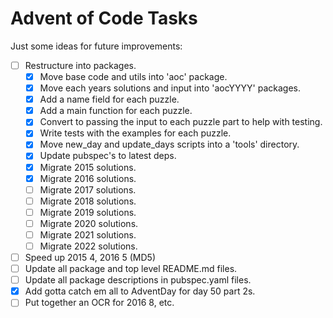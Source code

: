 # Advent of Code Tasks

Just some ideas for future improvements:

- [ ] Restructure into packages.
  - [x] Move base code and utils into 'aoc' package.
  - [x] Move each years solutions and input into 'aocYYYY' packages.
  - [x] Add a name field for each puzzle.
  - [x] Add a main function for each puzzle.
  - [x] Convert to passing the input to each puzzle part to help with testing.
  - [x] Write tests with the examples for each puzzle.
  - [x] Move new_day and update_days scripts into a 'tools' directory.
  - [x] Update pubspec's to latest deps.
  - [x] Migrate 2015 solutions.
  - [x] Migrate 2016 solutions.
  - [ ] Migrate 2017 solutions.
  - [ ] Migrate 2018 solutions.
  - [ ] Migrate 2019 solutions.
  - [ ] Migrate 2020 solutions.
  - [ ] Migrate 2021 solutions.
  - [ ] Migrate 2022 solutions.

- [ ] Speed up 2015 4, 2016 5 (MD5)
- [ ] Update all package and top level README.md files.
- [ ] Update all package descriptions in pubspec.yaml files.
- [x] Add gotta catch em all to AdventDay for day 50 part 2s.
- [ ] Put together an OCR for 2016 8, etc.
